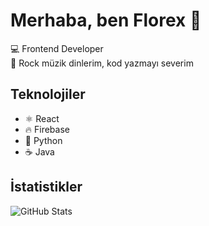 # Merhaba, ben Florex 👋
💻 Frontend Developer  
🎸 Rock müzik dinlerim, kod yazmayı severim  

## Teknolojiler
- ⚛️ React
- 🔥 Firebase
- 🐍 Python
- ☕ Java

## İstatistikler
![GitHub Stats](https://github-readme-stats.vercel.app/api?username=Florex0Real&show_icons=true&theme=radical)
